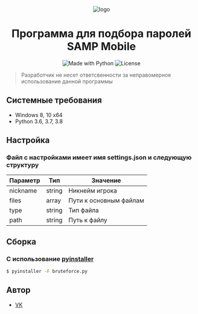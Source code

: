<p align="center">
    <img alt="logo" src="https://samp-mobile.com/style/img/logo.png">
</p>

<h1 align="center">Программа для подбора паролей SAMP Mobile</h1>

<p align="center">
    <img alt="Made with Python" src="https://img.shields.io/badge/Made%20with-Python-%23FFD242?logo=python&logoColor=white">
    <img alt="License" src="https://img.shields.io/github/license/UHl0aG9uZWVy/SA-MP-Mobile-Bruteforce?style=flat-square)">
</p>

> Разработчик не несет ответсвенности за неправомерное использование данной программы

## Системные требования
- Windows 8, 10 x64
- Python 3.6, 3.7, 3.8

## Настройка
### Файл с настройками имеет имя settings.json и следующую структуру
| Параметр | Тип |  Значение  |
| - | - | - |
| nickname | string | Никнейм игрока |
| files | array | Пути к основным файлам |
| type | string | Тип файла |
| path | string | Путь к файлу |

## Сборка
### С использование [pyinstaller](https://www.pyinstaller.org/)
```bash
$ pyinstaller -F bruteforce.py
```

## Автор
- [VK](https://vk.com/vegvs)
